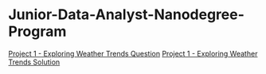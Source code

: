 # Junior-Data-Analyst-Nanodegree-Program
[Project 1 - Exploring Weather Trends Question](https://docs.google.com/document/d/1YVQx9tGaHhln9vElewuiuBRxiHEQ-RZS8ZH6zzz8-ao/edit?usp=sharing)
[Project 1 - Exploring Weather Trends Solution](https://docs.google.com/document/d/1le1rYbg_W7RKSDfPH2PGRx_HfAcCzxcMYYofM2yrZBA/edit?usp=sharing)
